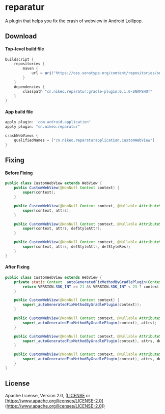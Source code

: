 reparatur
===========
A plugin that helps you fix the crash of webview in Android Lollipop.

Download
--------

#### Top-level build file
```groovy
buildscript {
    repositories {
        maven {
            url = uri("https://oss.sonatype.org/content/repositories/snapshots/")
        }
    }
    dependencies {
        classpath "cn.nikeo.reparatur:gradle-plugin:0.1.0-SNAPSHOT"
    }
}
```

#### App build file
```groovy
apply plugin: 'com.android.application'
apply plugin: "cn.nikeo.reparatur"

crashWebViews {
    qualifiedNames = ["cn.nikeo.reparaturapplication.CustomWebView"]
}
```

Fixing
------

#### Before Fixing
```java
public class CustomWebView extends WebView {
    public CustomWebView(@NonNull Context context) {
        super(context);
    }

    public CustomWebView(@NonNull Context context, @Nullable AttributeSet attrs) {
        super(context, attrs);
    }

    public CustomWebView(@NonNull Context context, @Nullable AttributeSet attrs, int defStyleAttr) {
        super(context, attrs, defStyleAttr);
    }

    public CustomWebView(@NonNull Context context, @Nullable AttributeSet attrs, int defStyleAttr, int defStyleRes) {
        super(context, attrs, defStyleAttr, defStyleRes);
    }
}
```
#### After Fixing
```java
public class CustomWebView extends WebView {
    private static Context _autoGeneratedFixMethodByGradlePlugin(Context context) {
        return VERSION.SDK_INT >= 21 && VERSION.SDK_INT < 23 ? context.createConfigurationContext(new Configuration()) : context;
    }

    public CustomWebView(@NonNull Context context) {
        super(_autoGeneratedFixMethodByGradlePlugin(context));
    }

    public CustomWebView(@NonNull Context context, @Nullable AttributeSet attrs) {
        super(_autoGeneratedFixMethodByGradlePlugin(context), attrs);
    }

    public CustomWebView(@NonNull Context context, @Nullable AttributeSet attrs, int defStyleAttr) {
        super(_autoGeneratedFixMethodByGradlePlugin(context), attrs, defStyleAttr);
    }

    public CustomWebView(@NonNull Context context, @Nullable AttributeSet attrs, int defStyleAttr, int defStyleRes) {
        super(_autoGeneratedFixMethodByGradlePlugin(context), attrs, defStyleAttr, defStyleRes);
    }
}

```

License
-------

Apache License, Version 2.0, ([LICENSE](https://github.com/nikeorever/reparatur/blob/trunk/LICENSE) or [https://www.apache.org/licenses/LICENSE-2.0](https://www.apache.org/licenses/LICENSE-2.0))

